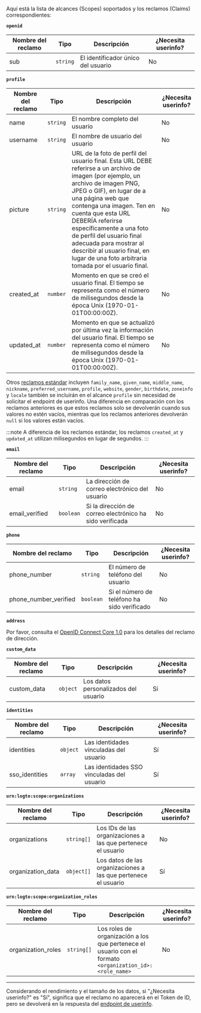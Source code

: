 Aquí está la lista de alcances (Scopes) soportados y los reclamos (Claims) correspondientes:

**`openid`**

| Nombre del reclamo | Tipo     | Descripción                        | ¿Necesita userinfo? |
| ------------------ | -------- | ---------------------------------- | ------------------- |
| sub                | `string` | El identificador único del usuario | No                  |

**`profile`**

| Nombre del reclamo | Tipo     | Descripción                                                                                                                                                                                                                                                                                                                                                                                                                 | ¿Necesita userinfo? |
| ------------------ | -------- | --------------------------------------------------------------------------------------------------------------------------------------------------------------------------------------------------------------------------------------------------------------------------------------------------------------------------------------------------------------------------------------------------------------------------- | ------------------- |
| name               | `string` | El nombre completo del usuario                                                                                                                                                                                                                                                                                                                                                                                              | No                  |
| username           | `string` | El nombre de usuario del usuario                                                                                                                                                                                                                                                                                                                                                                                            | No                  |
| picture            | `string` | URL de la foto de perfil del usuario final. Esta URL DEBE referirse a un archivo de imagen (por ejemplo, un archivo de imagen PNG, JPEG o GIF), en lugar de a una página web que contenga una imagen. Ten en cuenta que esta URL DEBERÍA referirse específicamente a una foto de perfil del usuario final adecuada para mostrar al describir al usuario final, en lugar de una foto arbitraria tomada por el usuario final. | No                  |
| created_at         | `number` | Momento en que se creó el usuario final. El tiempo se representa como el número de milisegundos desde la época Unix (1970-01-01T00:00:00Z).                                                                                                                                                                                                                                                                                 | No                  |
| updated_at         | `number` | Momento en que se actualizó por última vez la información del usuario final. El tiempo se representa como el número de milisegundos desde la época Unix (1970-01-01T00:00:00Z).                                                                                                                                                                                                                                             | No                  |

Otros [reclamos estándar](https://openid.net/specs/openid-connect-core-1_0.html#StandardClaims) incluyen `family_name`, `given_name`, `middle_name`, `nickname`, `preferred_username`, `profile`, `website`, `gender`, `birthdate`, `zoneinfo` y `locale` también se incluirán en el alcance `profile` sin necesidad de solicitar el endpoint de userinfo. Una diferencia en comparación con los reclamos anteriores es que estos reclamos solo se devolverán cuando sus valores no estén vacíos, mientras que los reclamos anteriores devolverán `null` si los valores están vacíos.

:::note
A diferencia de los reclamos estándar, los reclamos `created_at` y `updated_at` utilizan milisegundos en lugar de segundos.
:::

**`email`**

| Nombre del reclamo | Tipo      | Descripción                                              | ¿Necesita userinfo? |
| ------------------ | --------- | -------------------------------------------------------- | ------------------- |
| email              | `string`  | La dirección de correo electrónico del usuario           | No                  |
| email_verified     | `boolean` | Si la dirección de correo electrónico ha sido verificada | No                  |

**`phone`**

| Nombre del reclamo    | Tipo      | Descripción                                 | ¿Necesita userinfo? |
| --------------------- | --------- | ------------------------------------------- | ------------------- |
| phone_number          | `string`  | El número de teléfono del usuario           | No                  |
| phone_number_verified | `boolean` | Si el número de teléfono ha sido verificado | No                  |

**`address`**

Por favor, consulta el [OpenID Connect Core 1.0](https://openid.net/specs/openid-connect-core-1_0.html#AddressClaim) para los detalles del reclamo de dirección.

**`custom_data`**

| Nombre del reclamo | Tipo     | Descripción                          | ¿Necesita userinfo? |
| ------------------ | -------- | ------------------------------------ | ------------------- |
| custom_data        | `object` | Los datos personalizados del usuario | Sí                  |

**`identities`**

| Nombre del reclamo | Tipo     | Descripción                                | ¿Necesita userinfo? |
| ------------------ | -------- | ------------------------------------------ | ------------------- |
| identities         | `object` | Las identidades vinculadas del usuario     | Sí                  |
| sso_identities     | `array`  | Las identidades SSO vinculadas del usuario | Sí                  |

**`urn:logto:scope:organizations`**

| Nombre del reclamo | Tipo       | Descripción                                                    | ¿Necesita userinfo? |
| ------------------ | ---------- | -------------------------------------------------------------- | ------------------- |
| organizations      | `string[]` | Los IDs de las organizaciones a las que pertenece el usuario   | No                  |
| organization_data  | `object[]` | Los datos de las organizaciones a las que pertenece el usuario | Sí                  |

**`urn:logto:scope:organization_roles`**

| Nombre del reclamo | Tipo       | Descripción                                                                                             | ¿Necesita userinfo? |
| ------------------ | ---------- | ------------------------------------------------------------------------------------------------------- | ------------------- |
| organization_roles | `string[]` | Los roles de organización a los que pertenece el usuario con el formato `<organization_id>:<role_name>` | No                  |

---

Considerando el rendimiento y el tamaño de los datos, si "¿Necesita userinfo?" es "Sí", significa que el reclamo no aparecerá en el Token de ID, pero se devolverá en la respuesta del [endpoint de userinfo](https://openid.net/specs/openid-connect-core-1_0.html#UserInfo).
